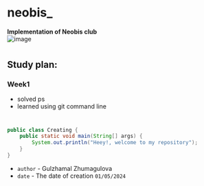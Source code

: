 # neobis_
**Implementation of Neobis club** 
<br>
![image](https://github.com/jgaa2607/neobis_/assets/168337377/5a827502-5951-495b-9e37-5179245c1953)
#
## Study plan: <br>
### Week1
* solved ps
* learned using git command line
#
```java
public class Creating {
    public static void main(String[] args) {
        System.out.println("Heey!, welcome to my repository");
    }
}
```
* `author` - Gulzhamal Zhumagulova
* `date` - The date of creation `01/05/2024`
